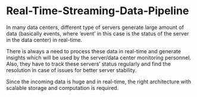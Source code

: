 # Real-Time-Streaming-Data-Pipeline

In many data centers, different type of servers generate large amount of data (basically events, where ‘event’ in this case is the status of the server in the data center) in real-time.

There is always a need to process these data in real-time and generate insights which will be used by the server/data center monitoring personnel. Also, they have to track these servers’ status regularly and find the resolution in case of issues for better server stability.

Since the incoming data is huge and in real-time, the right architecture with scalable storage and computation is required.
